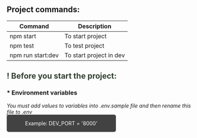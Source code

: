 ## Project commands:
| Command | Description |
| ----------- | ----------- |
| npm start    | To start project   |
| npm test    | To test project   |
| npm run start:dev    | To start project in dev   |

<h2 style='color: rgb(49, 64, 49);'>! Before you start the project:</h2>

### * Environment variables
*You must add values to variables into .env.sample file and then rename this file to .env*

<span style='background-color: rgb(66, 66, 66);padding: 15px 50px; border-radius: 5px; color: #fff'>Example: DEV_PORT = '8000'</span>